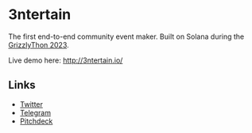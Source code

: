 # 3ntertain
The first end-to-end community event maker.
Built on Solana during the [GrizzlyThon 2023](https://solana.com/grizzlython).

Live demo here: http://3ntertain.io/

## Links
- [Twitter](https://twitter.com/3ntertain_io)
- [Telegram](https://t.me/Entertain_io)
- [Pitchdeck](https://3ntertain.io/pitchdeck.pdf)




